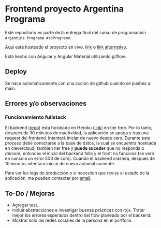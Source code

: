 # Frontend proyecto Argentina Programa

Este repositorio es parte de la entrega final del curso de programación `Argentina Programa #YoProgramo`.

Aquí está hosteado el proyecto en vivo. [link](https://portfolio-e8aa4.web.app/) o [link alternativo](https://portfolio-e8aa4.firebaseapp.com/).

Está hecho con Angular y Angular Material utilizando gitflow.

## Deploy

Se hace automáticamente con una acción de github cuando se pushea a main.

## Errores y/o observaciones

### Funcionamiento fullstack

El backend ([repo](https://github.com/JereCalvet/BackendProyectoArgProg)) esta hosteado en Heroku ([link](https://portfolio-argentina-programa7.herokuapp.com)) en tier free. Por lo tanto, después de 30 minutos de inactividad, la aplicación se apaga y tras una request del frontend, intentará iniciar de nuevo desde cero. Durante este proceso debé conectarse a la base de datos, la cual se encuentra hosteada en clevercloud, tambien tier free y **puede suceder** que no responda o demore, entonces el inicio del backend falla y el front no funciona (se verá en consola un error 503 de cors). Cuando el backend crashea, después de 10 minutos intentará iniciar de nuevo automáticamente.

Para ver los logs de producción o si necesitan que revise el estado de la aplicación, me pueden contactar por [email](mailto:jereecalvet@gmail.com).
## To-Do / Mejoras

* Agregar test.
* Incluir abstracciones e investigar buenas prácticas con rxjs. Tratar mejor los errores esperados dentro del flow planeado por el backend.
* Mostrar solo las redes sociales de la persona en el portfolio.  